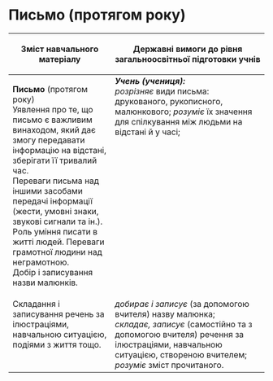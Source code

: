 # Письмо (протягом року)
<table>
<thead>
  <tr>
    <th width="40%" align="center"><p>Зміст навчального матеріалу</p></td>
    <th width="60%" align="center"><p>Державні вимоги до рівня загальноосвітньої підготовки учнів</p></td>
  </tr>
</thead>
<tbody>
  <tr>
    <td width="40%" style="vertical-align:top !important;">
    <p><b>Письмо</b> (протягом року)<br>
Уявлення про те, що письмо є важливим винаходом, який дає змогу передавати інформацію на відстані, зберігати її тривалий час.<br>
Переваги письма над іншими засобами передачі інформації (жести, умовні знаки, звукові сигнали та ін.).<br>
Роль уміння писати в житті людей. Переваги грамотної людини над неграмотною.<br>
Добір і записування назви малюнків.<br></td>
    <td width="60%" style="vertical-align:top !important;">
<i><b>Учень (учениця):</b></i><br>
<i>розрізняє</i> види письма: друкованого, рукописного, малюнкового; <i>розуміє</i> їх значення для спілкування між людьми на відстані й у часі;</td>
  </tr>
  <tr>
    <td width="40%" style="vertical-align:top !important;">
Складання і записування речень за ілюстраціями, навчальною ситуацією, подіями з життя тощо.</td>
    <td width="60%" style="vertical-align:top !important;">
<i>добирає і записує</i> (за допомогою вчителя) назву малюнка;<br>
<i>складає, записує</i> (самостійно та з допомогою вчителя) речення за ілюстраціями, навчальною ситуацією, створеною вчителем;<br>
<i>розуміє</i> зміст прочитаного.<br></td>
  </tr>
</tbody>
</table>